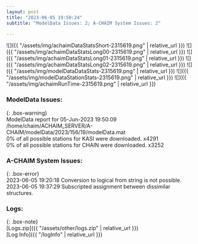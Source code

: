 ```yaml
---
layout: post
title: "2023-06-05 19:50:24"
subtitle: "ModelData Issues: 2; A-CHAIM System Issues: 2"

---
```


![]({{ "/assets/img/achaimDataStatsShort-2315619.png" | relative_url }})
![]({{ "/assets/img/achaimDataStatsLong00-2315619.png" | relative_url }})
![]({{ "/assets/img/achaimDataStatsLong01-2315619.png" | relative_url }})
![]({{ "/assets/img/achaimDataStatsLong02-2315619.png" | relative_url }})
![]({{ "/assets/img/modelDataDataStats-2315619.png" | relative_url }})
![]({{ "/assets/img/modelDataStationStats-2315619.png" | relative_url }})
![]({{ "/assets/img/achaimRunTime-2315619.png" | relative_url }})


### ModelData Issues:  
  
{: .box-warning}  
 ModelData report for 05-Jun-2023 19:50:09   
 /home/chaim/ACHAIM_SERVER/A-CHAIM/modelData/2023/156/19/modelData.mat   
 0% of all possible stations for KASI were downloaded. x4291   
 0% of all possible stations for CHAIN were downloaded. x3252   
  
### A-CHAIM System Issues:  
  
{: .box-error}  
2023-06-05 19:20:18 Conversion to logical from string is not possible.  
2023-06-05 19:37:29 Subscripted assignment between dissimilar structures.  

### Logs:  
  
{: .box-note}  
[Logs.zip]({{ "/assets/other/logs.zip" | relative_url }})  
[Log Info]({{ "/logInfo" | relative_url }})  
